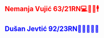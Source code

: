 ## <span style="color:red">**Nemanja Vujić 63/21RN💻🔪🔫🕴️**</span>
## <span style="color:blue">**Dušan Jevtić 92/23RN🎱🇧🇩🍆💦**</span>
